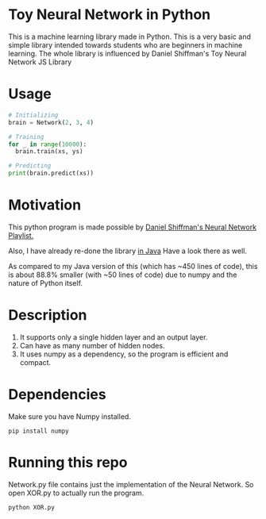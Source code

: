 # Toy Neural Network in Python
This is a machine learning library made in Python. This is a very basic and simple library intended towards students who are beginners in machine learning. The whole library is influenced by Daniel Shiffman's Toy Neural Network JS Library

# Usage
```python
# Initializing
brain = Network(2, 3, 4)

# Training
for _ in range(10000):
  brain.train(xs, ys)

# Predicting
print(brain.predict(xs))
```

# Motivation
This python program is made possible by [Daniel Shiffman's Neural Network Playlist.](https://www.youtube.com/playlist?list=PLRqwX-V7Uu6aCibgK1PTWWu9by6XFdCfh)

Also, I have already re-done the library [in Java](https://github.com/itsbaldeep/Toy-Neural-Network-Java/) Have a look there as well.

As compared to my Java version of this (which has ~450 lines of code), this is about 88.8% smaller (with ~50 lines of code) due to numpy and the nature of Python itself.

# Description
1. It supports only a single hidden layer and an output layer.
2. Can have as many number of hidden nodes.
3. It uses numpy as a dependency, so the program is efficient and compact.

# Dependencies
Make sure you have Numpy installed.
```
pip install numpy
```

# Running this repo
Network.py file contains just the implementation of the Neural Network. So open XOR.py to actually run the program.
```
python XOR.py
```
